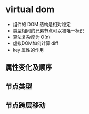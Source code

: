 # virtual dom
* 组件的 DOM 结构是相对稳定
* 类型相同的兄弟节点可以被唯一标识
* 算法复杂度为 O(n)
* 虚拟DOM如何计算 diff
* key 属性的作用

## 属性变化及顺序

## 节点类型

## 节点跨层移动
